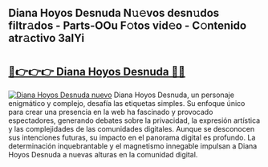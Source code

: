 ## Diana Hoyos Desnuda N𝚞𝚎vos desn𝚞dos filtr𝚊dos - Parts-OOu F𝚘tos vid𝚎o - C𝚘ntenido atr𝚊ctivo 3aIYi

# <h2><a href="http://mbcr41n.tromn.icu/?c=Diana+Hoyos+Desnuda">🔗👉👉👉 Diana Hoyos Desnuda 🔗🔗</a></h2>

[![Diana Hoyos Desnuda nuevo](https://i.imgur.com/pEAQMta.gif)](http://mbcr41n.tromn.icu/?c=Diana+Hoyos+Desnuda)
Diana Hoyos Desnuda, un personaje enigmático y complejo, desafía las etiquetas simples. Su enfoque único para crear una presencia en la web ha fascinado y provocado espectadores, generando debates sobre la privacidad, la expresión artística y las complejidades de las comunidades digitales. Aunque se desconocen sus intenciones futuras, su impacto en el panorama digital es profundo. La determinación inquebrantable y el magnetismo innegable impulsan a Diana Hoyos Desnuda a nuevas alturas en la comunidad digital.
